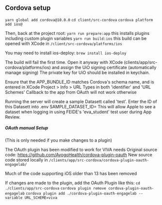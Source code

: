 

## Cordova setup

`yarn global add cordova@10.0.0`
`cd client/src-cordova`
`cordova platform add ios@`

Then, back at the project root:
`yarn run prepare:app`  this installs plugins including custom plugin variables
`yarn run build:ios`  this build can be opened with XCode in `/client/src-cordova/platforms/ios`

You may need to install ios-deploy: `brew install ios-deploy`

The build will fail the first time. Open it anyway with XCode (clients/app/src-cordova/platforms/ios) and assign the UiO signing certificate (automatically manage signing)
The private key for UiO should be installed in keychain.

Ensure that the APP_BUNDLE_ID matches Cordova's schema name, and is entered in XCode Project > Info > URL Types in both 'identifier' and 'URL Schemes'
Callback to the app from OAuth will not work otherwise

Running the server will create a sample Datasett called 'test'. Enter the ID of this Datasett into .env SAMPLE_DATASET_ID=
This will allow Apple to see a dataset when logging in using FEIDE's 'eva_student' test user during App Review.

##### OAuth manual Setup

(This is only needed if you make changes to a plugin)

The OAuth plugin has been modified to work for VIVA needs
Original source code: https://github.com/AyogoHealth/cordova-plugin-oauth
New source code stored locally in `/clients/app/src-cordova/cordova-plugin-oauth-engagelab/`

Much of the code supporting iOS older than 13 has been removed

If changes are made to the plugin, add the OAuth Plugin like this:
`cd ./clients/app/src-cordova`
`cordova plugin remove cordova-plugin-oauth-engagelab`
`cordova plugin add ./cordova-plugin-oauth-engagelab --variable URL_SCHEME=viva`

